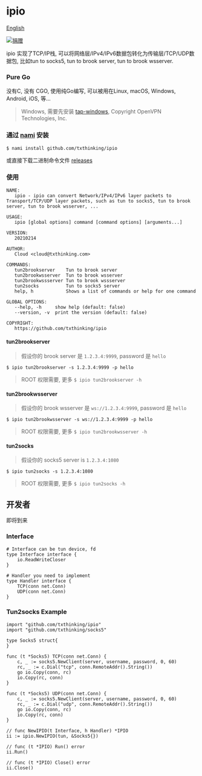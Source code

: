 # ipio

[English](README.md)

[![捐赠](https://img.shields.io/badge/%E6%94%AF%E6%8C%81-%E6%8D%90%E8%B5%A0-ff69b4.svg)](https://www.txthinking.com/opensource-support.html)

ipio 实现了TCP/IP栈, 可以将网络层/IPv4/IPv6数据包转化为传输层/TCP/UDP数据包, 比如tun to socks5, tun to brook server, tun to brook wsserver.

### Pure Go

没有C, 没有 CGO, 使用纯Go编写, 可以被用在Linux, macOS, Windows, Android, iOS, 等...

> Windows, 需要先安装 [tap-windows](http://swupdate.openvpn.net/community/releases/tap-windows-9.21.2.exe), Copyright OpenVPN Technologies, Inc.

### 通过 [nami](https://github.com/txthinking/nami) 安装

```
$ nami install github.com/txthinking/ipio
```

或直接下载二进制命令文件 [releases](https://github.com/txthinking/ipio/releases)

### 使用

```
NAME:
   ipio - ipio can convert Network/IPv4/IPv6 layer packets to Transport/TCP/UDP layer packets, such as tun to socks5, tun to brook server, tun to brook wsserver, ...

USAGE:
   ipio [global options] command [command options] [arguments...]

VERSION:
   20210214

AUTHOR:
   Cloud <cloud@txthinking.com>

COMMANDS:
   tun2brookserver    Tun to brook server
   tun2brookwsserver  Tun to brook wsserver
   tun2brookwssserver Tun to brook wssserver
   tun2socks          Tun to socks5 server
   help, h            Shows a list of commands or help for one command

GLOBAL OPTIONS:
   --help, -h     show help (default: false)
   --version, -v  print the version (default: false)

COPYRIGHT:
   https://github.com/txthinking/ipio
```

#### tun2brookserver

> 假设你的 brook server 是 `1.2.3.4:9999`, password 是 `hello`

```
$ ipio tun2brookserver -s 1.2.3.4:9999 -p hello
```

> ROOT 权限需要, 更多 `$ ipio tun2brookserver -h`

#### tun2brookwsserver

> 假设你的 brook wsserver 是 `ws://1.2.3.4:9999`, password 是 `hello`

```
$ ipio tun2brookwsserver -s ws://1.2.3.4:9999 -p hello
```

> ROOT 权限需要, 更多 `$ ipio tun2brookwsserver -h`

#### tun2socks

> 假设你的 socks5 server is `1.2.3.4:1080`

```
$ ipio tun2socks -s 1.2.3.4:1080
```

> ROOT 权限需要, 更多 `$ ipio tun2socks -h`

## 开发者

即将到来

### Interface

```
# Interface can be tun device, fd
type Interface interface {
    io.ReadWriteCloser
}
```

```
# Handler you need to implement
type Handler interface {
    TCP(conn net.Conn)
    UDP(conn net.Conn)
}
```

### Tun2socks Example

```
import "github.com/txthinking/ipio"
import "github.com/txthinking/socks5"

type Socks5 struct{
}

func (t *Socks5) TCP(conn net.Conn) {
    c, _ := socks5.NewClient(server, username, password, 0, 60)
    rc, _ := c.Dial("tcp", conn.RemoteAddr().String()) 
    go io.Copy(conn, rc)
    io.Copy(rc, conn)
}

func (t *Socks5) UDP(conn net.Conn) {
    c, _ := socks5.NewClient(server, username, password, 0, 60)
    rc, _ := c.Dial("udp", conn.RemoteAddr().String()) 
    go io.Copy(conn, rc)
    io.Copy(rc, conn)
}

// func NewIPIO(t Interface, h Handler) *IPIO
ii := ipio.NewIPIO(tun, &Socks5{})

// func (t *IPIO) Run() error
ii.Run()

// func (t *IPIO) Close() error
ii.Close()
```
